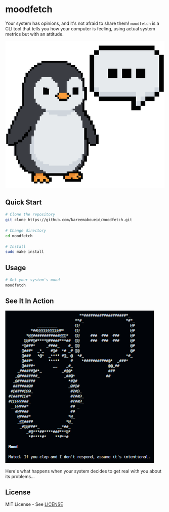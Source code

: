 # moodfetch

Your system has opinions, and it's not afraid to share them! `moodfetch` is a CLI tool that tells you how your computer is feeling, using actual system metrics but with an attitude.

![Moodfetch Logo](https://raw.githubusercontent.com/kareemaboueid/moodfetch/refs/heads/main/logo/moodfetch.png)

## Quick Start

```bash
# Clone the repository
git clone https://github.com/kareemaboueid/moodfetch.git

# Change directory
cd moodfetch

# Install
sudo make install
```

## Usage

```bash
# Get your system's mood
moodfetch
```

## See It In Action

![Moodfetch Screenshot](https://raw.githubusercontent.com/kareemaboueid/moodfetch/refs/heads/main/moodfetch-screenshot1.png)

Here's what happens when your system decides to get real with you about its problems...

## License

MIT License - See [LICENSE](./LICENSE)
